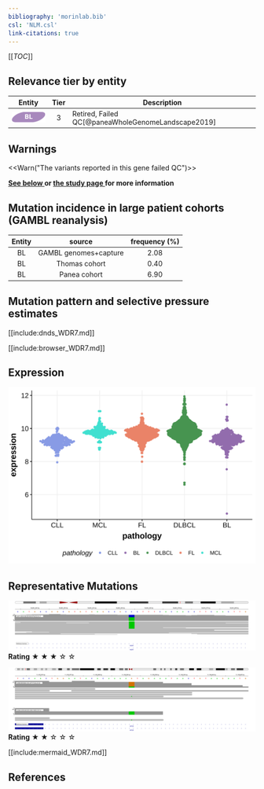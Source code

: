 ```yaml
---
bibliography: 'morinlab.bib'
csl: 'NLM.csl'
link-citations: true
---
```

[[_TOC_]]




## Relevance tier by entity

|Entity|Tier|Description                           |
|:------:|:----:|--------------------------------------|
|![BL](images/icons/BL_tier2.png)    |3   |Retired, Failed QC[@paneaWholeGenomeLandscape2019]|

## Warnings

<<Warn("The variants reported in this gene failed QC")>>

**[See below ](#representative-mutations) or [the study page ](papers/paneaWholeGenomeLandscape2019.md#tier-2) for more information**

## Mutation incidence in large patient cohorts (GAMBL reanalysis)

|Entity|source               |frequency (%)|
|:------:|:---------------------:|:-------------:|
|BL    |GAMBL genomes+capture|2.08         |
|BL    |Thomas cohort        |0.40         |
|BL    |Panea cohort         |6.90         |

## Mutation pattern and selective pressure estimates

[[include:dnds_WDR7.md]]




[[include:browser_WDR7.md]]

## Expression
![](images/gene_expression/WDR7_by_pathology.svg)
<!-- ORIGIN: paneaWholeGenomeLandscape2019 -->
<!-- BL: paneaWholeGenomeLandscape2019 -->

## Representative Mutations

![](primary/Panea_WDR7_1.svg)
**Rating**
&starf; &starf; &starf; &star; &star;

![](primary/Panea_WDR7_2.svg)
**Rating**
&starf; &starf; &star; &star; &star;



[[include:mermaid_WDR7.md]]

## References
